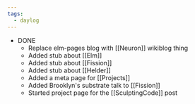 ```yaml
---
tags:
  - daylog
---
```


- DONE
  - Replace elm-pages blog with [[Neuron]] wikiblog thing
  - Added stub about [[Elm]]
  - Added stub about [[Fission]]
  - Added stub about [[Helder]]
  - Added a meta page for [[Projects]]
  - Added Brooklyn's substrate talk to [[Fission]]
  - Started project page for the [[SculptingCode]] post
